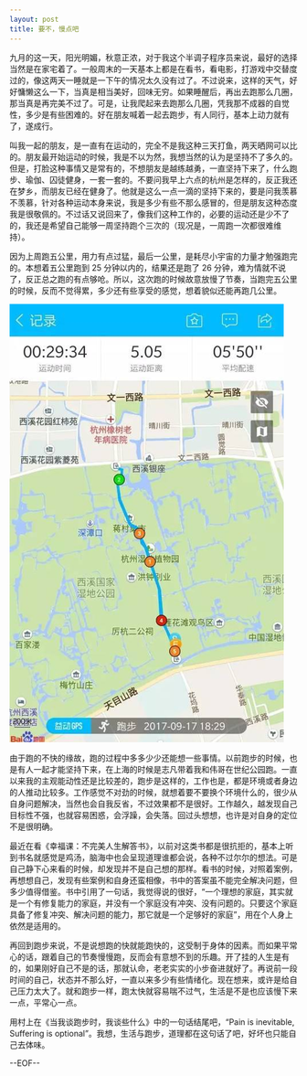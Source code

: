 ```yaml
---
layout: post
title: 要不，慢点吧
---
```


九月的这一天，阳光明媚，秋意正浓，对于我这个半调子程序员来说，最好的选择当然是在家宅着了。一般周末的一天基本上都是在看书，看电影，打游戏中交替度过的，像这两天一睡就是一下午的情况太久没有过了。不过说来，这样的天气，好好慵懒这么一下，当真是相当美好，回味无穷。如果睡醒后，再出去跑那么几圈，那当真是再完美不过了。可是，让我爬起来去跑那么几圈，凭我那不成器的自觉性，多少是有些困难的。好在朋友喊着一起去跑步，有人同行，基本上动力就有了，遂成行。


叫我一起的朋友，是一直有在运动的，完全不是我这种三天打鱼，两天晒网可以比的。朋友最开始运动的时候，我是不以为然，我想当然的认为是坚持不了多久的。但是，打脸这种事情又是常有的，不想朋友是越练越勇，一直坚持下来了，什么跑步、瑜伽、囚徒健身，一套一套的。不要问我早上六点的杭州是怎样的，反正我还在梦乡，而朋友已经在健身了。他就是这么一点一滴的坚持下来的，要是问我羡慕不羡慕，针对各种运动本身来说，我是多少有些不那么感冒的，但是朋友这种态度我是很敬佩的。不过话又说回来了，像我们这种工作的，必要的运动还是少不了的，我还是希望自己能够一周坚持跑个三次的（现况是，一周跑一次都很难维持）。


因为上周跑五公里，用力有点过猛，最后一公里，是耗尽小宇宙的力量才勉强跑完的。本想着五公里跑到 25 分钟以内的，结果还是跑了 26 分钟，难为情就不说了，反正总之跑的有点够呛。所以，这次跑的时候故意放慢了节奏，当跑完五公里的时候，反而不觉得累，多少还有些享受的感觉，想着貌似还能再跑几公里。

![](/images/running.jpg)

由于跑的不快的缘故，跑的过程中多多少少还能想一些事情。以前跑步的时候，也是有人一起才能坚持下来，在上海的时候是志凡带着我和伟哥在世纪公园跑。一直以来我的主观能动性还是比较差的，跑步是这样的，工作也是，都是环境或者身边的人推动比较多。工作感觉不对劲的时候，就想着要不要换个环境什么的，很少从自身问题解决，当然也会自我反省，不过效果都不是很好。工作越久，越发现自己目标性不强，也就容易困惑，会浮躁，会失落。回过头想想，也许是对自身的定位不是很明确。


最近在看《幸福课：不完美人生解答书》，以前对这类书都是很抗拒的，基本上听到书名就感觉是鸡汤，脑海中也会呈现道理谁都会说，各种不过尔尔的想法。可是自己静下心来看的时候，却发现并不是自己想的那样。看书的时候，对照着案例，再想想自己，发现有些案例和自身还蛮相像，书中的答案虽不能完全解决问题，但多少值得借鉴。书中引用了一句话，我觉得说的很好，“一个理想的家庭，其实就是一个有修复能力的家庭，并没有一个家庭没有冲突、没有问题的。只要这个家庭具备了修复冲突、解决问题的能力，那它就是一个足够好的家庭”，用在个人身上依然是适用的。


再回到跑步来说，不是说想跑的快就能跑快的，这受制于身体的因素。而如果平常心的话，跟着自己的节奏慢慢跑，反而会有意想不到的乐趣。开了挂的人生是有的，如果刚好自己不是的话，那就认命，老老实实的小步奋进就好了。再说前一段时间的自己，状态并不那么好，一直以来多少有些情绪化。现在想来，或许是给自己压力太大了。就和跑步一样，跑太快就容易喘不过气，生活是不是也应该慢下来一点，平常心一点。


用村上在《当我谈跑步时，我谈些什么》中的一句话结尾吧，“Pain is inevitable, Suffering is optional”。我想，生活与跑步，道理都在这句话了吧，好坏也只能自己去体味。

--EOF--
